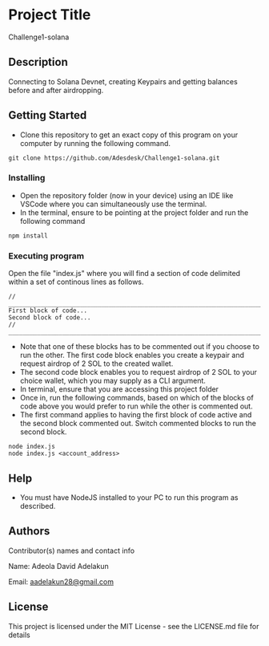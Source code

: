 # Project Title

Challenge1-solana

## Description

Connecting to Solana Devnet, creating Keypairs and getting balances before and after airdropping.

## Getting Started

* Clone this repository to get an exact copy of this program on your computer by running the following command.

```
git clone https://github.com/Adesdesk/Challenge1-solana.git
```
### Installing

* Open the repository folder (now in your device) using an IDE like VSCode where you can simultaneously use the terminal.
* In the terminal, ensure to be pointing at the project folder and run the following command
```
npm install
```

### Executing program

Open the file "index.js" where you will find a section of code delimited within a set of continous lines as follows.
```
// _________________________________________________________________________________________________________
First block of code...
Second block of code...
// _________________________________________________________________________________________________________
```

* Note that one of these blocks has to be commented out if you choose to run the other. The first code block enables you create a keypair and 
request airdrop of 2 SOL to the created wallet.
* The second code block enables you to request airdrop of 2 SOL to your choice wallet, which you may supply as a CLI argument.
* In terminal, ensure that you are accessing this project folder 
* Once in, run the following commands, based on which of the blocks of code above you would prefer to run while the other is commented out.
* The first command applies to having the first block of code active and the second block commented out. Switch commented blocks to run the second block.

```
node index.js
node index.js <account_address>
```

## Help

* You must have NodeJS installed to your PC to run this program as described.

## Authors

Contributor(s) names and contact info

Name: Adeola David Adelakun  

Email: aadelakun28@gmail.com

## License

This project is licensed under the MIT License - see the LICENSE.md file for details